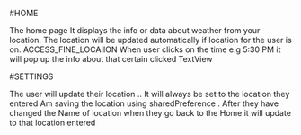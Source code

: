 #HOME

The home page It displays the info or data about weather from your location. 
The location will be updated automatically if location for the user is on. ACCESS_FINE_LOCAIION
When user clicks on the time e.g 5:30 PM it will pop up the info about that certain clicked TextView


#SETTINGS

The user will update their location .. It will always be set to the location they entered 
Am saving the location using sharedPreference . After they have changed the Name of location when they go back to the 
Home it will update to that location entered
